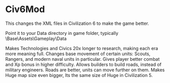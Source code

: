 # Civ6Mod
This changes the XML files in Civilization 6 to make the game better.

Point it to your Data directory in game folder, typically
\Base\Assets\Gameplay\Data

Makes Technologies and Civics 20x longer to research, making each era more meaning full.
Changes base movement of certain units: Scouts, Rangers, and modern naval units in particular.
Gives player better combat and Xp bonus in higher difficulty.
Allows builders to build roads, instead of military engineers.
Roads are better, units can move further on them.
Makes Huge map size even bigger, Its the same size of Huge in Civilization 5.

